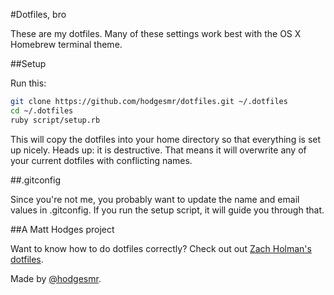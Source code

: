 #Dotfiles, bro

These are my dotfiles. Many of these settings work best with the OS X Homebrew terminal theme.

##Setup

Run this:

```sh
git clone https://github.com/hodgesmr/dotfiles.git ~/.dotfiles
cd ~/.dotfiles
ruby script/setup.rb
```

This will copy the dotfiles into your home directory so that everything is set up nicely. Heads up: it is destructive. That means it will overwrite any of your current dotfiles with conflicting names.

##.gitconfig

Since you're not me, you probably want to update the name and email values in .gitconfig. If you run the setup script, it will guide you through that.

##A Matt Hodges project

Want to know how to do dotfiles correctly? Check out out [Zach Holman's dotfiles](http://github.com/holman/dotfiles).

Made by [@hodgesmr](http://twitter.com/hodgesmr).
